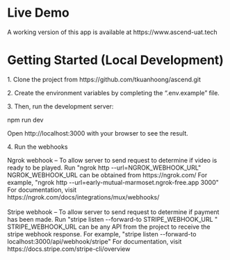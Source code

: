 <h1>Live Demo</h1>
A working version of this app is available at https://www.ascend-uat.tech

<h1>Getting Started (Local Development)</h1>
<p>1. Clone the project from https://github.com/tkuanhoong/ascend.git</p>
<p>2. Create the environment variables by completing the “.env.example” file.</p>
<p>3. Then, run the development server:</p>
<p>npm run dev</p>
<p>Open http://localhost:3000 with your browser to see the result.</p>

<p>4. Run the webhooks</p>
Ngrok webhook – To allow server to send request to determine if video is ready to be played.
Run "ngrok http --url=NGROK_WEBHOOK_URL"
NGROK_WEBHOOK_URL can be obtained from https://ngrok.com/
For example, "ngrok http --url=early-mutual-marmoset.ngrok-free.app 3000"
For documentation, visit https://ngrok.com/docs/integrations/mux/webhooks/
<br><br>
Stripe webhook – To allow server to send request to determine if payment has been made.
Run "stripe listen --forward-to STRIPE_WEBHOOK_URL "
STRIPE_WEBHOOK_URL can be any API from the project to receive the stripe webhook response.
For example, "stripe listen --forward-to localhost:3000/api/webhook/stripe"
For documentation, visit https://docs.stripe.com/stripe-cli/overview
